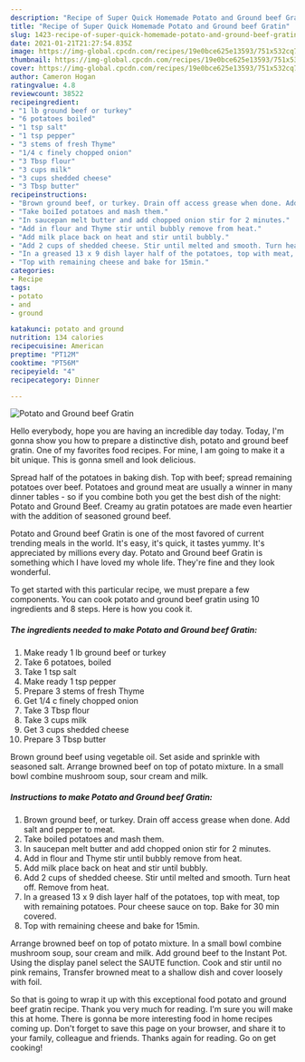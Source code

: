 ```yaml
---
description: "Recipe of Super Quick Homemade Potato and Ground beef Gratin"
title: "Recipe of Super Quick Homemade Potato and Ground beef Gratin"
slug: 1423-recipe-of-super-quick-homemade-potato-and-ground-beef-gratin
date: 2021-01-21T21:27:54.835Z
image: https://img-global.cpcdn.com/recipes/19e0bce625e13593/751x532cq70/potato-and-ground-beef-gratin-recipe-main-photo.jpg
thumbnail: https://img-global.cpcdn.com/recipes/19e0bce625e13593/751x532cq70/potato-and-ground-beef-gratin-recipe-main-photo.jpg
cover: https://img-global.cpcdn.com/recipes/19e0bce625e13593/751x532cq70/potato-and-ground-beef-gratin-recipe-main-photo.jpg
author: Cameron Hogan
ratingvalue: 4.8
reviewcount: 38522
recipeingredient:
- "1 lb ground beef or turkey"
- "6 potatoes boiled"
- "1 tsp salt"
- "1 tsp pepper"
- "3 stems of fresh Thyme"
- "1/4 c finely chopped onion"
- "3 Tbsp flour"
- "3 cups milk"
- "3 cups shedded cheese"
- "3 Tbsp butter"
recipeinstructions:
- "Brown ground beef, or turkey. Drain off access grease when done. Add salt and pepper to meat."
- "Take boiIed potatoes and mash them."
- "In saucepan melt butter and add chopped onion stir for 2 minutes."
- "Add in flour and Thyme stir until bubbly remove from heat."
- "Add milk place back on heat and stir until bubbly."
- "Add 2 cups of shedded cheese. Stir until melted and smooth. Turn heat off. Remove from heat."
- "In a greased 13 x 9 dish layer half of the potatoes, top with meat, top with remaining potatoes. Pour cheese sauce on top. Bake for 30 min covered."
- "Top with remaining cheese and bake for 15min."
categories:
- Recipe
tags:
- potato
- and
- ground

katakunci: potato and ground 
nutrition: 134 calories
recipecuisine: American
preptime: "PT12M"
cooktime: "PT56M"
recipeyield: "4"
recipecategory: Dinner

---
```



![Potato and Ground beef Gratin](https://img-global.cpcdn.com/recipes/19e0bce625e13593/751x532cq70/potato-and-ground-beef-gratin-recipe-main-photo.jpg)

Hello everybody, hope you are having an incredible day today. Today, I'm gonna show you how to prepare a distinctive dish, potato and ground beef gratin. One of my favorites food recipes. For mine, I am going to make it a bit unique. This is gonna smell and look delicious.

Spread half of the potatoes in baking dish. Top with beef; spread remaining potatoes over beef. Potatoes and ground meat are usually a winner in many dinner tables - so if you combine both you get the best dish of the night: Potato and Ground Beef. Creamy au gratin potatoes are made even heartier with the addition of seasoned ground beef.

Potato and Ground beef Gratin is one of the most favored of current trending meals in the world. It's easy, it's quick, it tastes yummy. It's appreciated by millions every day. Potato and Ground beef Gratin is something which I have loved my whole life. They're fine and they look wonderful.


To get started with this particular recipe, we must prepare a few components. You can cook potato and ground beef gratin using 10 ingredients and 8 steps. Here is how you cook it.

<!--inarticleads1-->

##### The ingredients needed to make Potato and Ground beef Gratin:

1. Make ready 1 lb ground beef or turkey
1. Take 6 potatoes, boiled
1. Take 1 tsp salt
1. Make ready 1 tsp pepper
1. Prepare 3 stems of fresh Thyme
1. Get 1/4 c finely chopped onion
1. Take 3 Tbsp flour
1. Take 3 cups milk
1. Get 3 cups shedded cheese
1. Prepare 3 Tbsp butter


Brown ground beef using vegetable oil. Set aside and sprinkle with seasoned salt. Arrange browned beef on top of potato mixture. In a small bowl combine mushroom soup, sour cream and milk. 

<!--inarticleads2-->

##### Instructions to make Potato and Ground beef Gratin:

1. Brown ground beef, or turkey. Drain off access grease when done. Add salt and pepper to meat.
1. Take boiIed potatoes and mash them.
1. In saucepan melt butter and add chopped onion stir for 2 minutes.
1. Add in flour and Thyme stir until bubbly remove from heat.
1. Add milk place back on heat and stir until bubbly.
1. Add 2 cups of shedded cheese. Stir until melted and smooth. Turn heat off. Remove from heat.
1. In a greased 13 x 9 dish layer half of the potatoes, top with meat, top with remaining potatoes. Pour cheese sauce on top. Bake for 30 min covered.
1. Top with remaining cheese and bake for 15min.


Arrange browned beef on top of potato mixture. In a small bowl combine mushroom soup, sour cream and milk. Add ground beef to the Instant Pot. Using the display panel select the SAUTE function. Cook and stir until no pink remains, Transfer browned meat to a shallow dish and cover loosely with foil. 

So that is going to wrap it up with this exceptional food potato and ground beef gratin recipe. Thank you very much for reading. I'm sure you will make this at home. There is gonna be more interesting food in home recipes coming up. Don't forget to save this page on your browser, and share it to your family, colleague and friends. Thanks again for reading. Go on get cooking!
